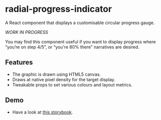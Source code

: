 # radial-progress-indicator

A React component that displays a customisable circular progress gauge.

*WORK IN PROGRESS*

You may find this component useful if you want to display progress where “you’re on step 4/5”, or “you're 80% there” narratives are desired.

## Features

* The graphic is drawn using HTML5 canvas.
* Draws at native pixel density for the target display.
* Tweakable props to set various colours and layout metrics.

## Demo

* Have a look at [this storybook](https://github.com/twisty/radial-progress-indicator).
